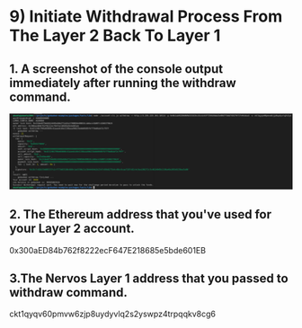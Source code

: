 # 9) Initiate Withdrawal Process From The Layer 2 Back To Layer 1

## 1. A screenshot of the console output immediately after running the withdraw command.
![screenshot withdraw](./screenshot-withdraw.png)


## 2. The Ethereum address that you've used for your Layer 2 account.

0x300aED84b762f8222ecF647E218685e5bde601EB

## 3.The Nervos Layer 1 address that you passed to withdraw command.

ckt1qyqv60pmvw6zjp8uydyvlq2s2yswpz4trpqqkv8cg6
